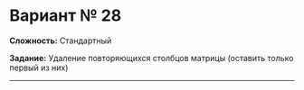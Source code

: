 # Вариант № 28
**Сложность:** Стандартный

**Задание:**  Удаление повторяющихся столбцов матрицы (оставить только первый из них)

---
